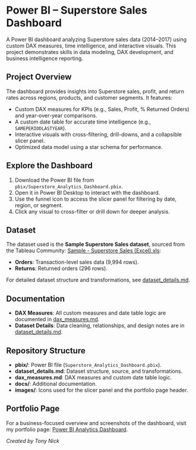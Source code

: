 # Power BI – Superstore Sales Dashboard

A Power BI dashboard analyzing Superstore sales data (2014–2017) using custom DAX measures, time intelligence, and interactive visuals. This project demonstrates skills in data modeling, DAX development, and business intelligence reporting.

## Project Overview
The dashboard provides insights into Superstore sales, profit, and return rates across regions, products, and customer segments. It features:
- Custom DAX measures for KPIs (e.g., Sales, Profit, % Returned Orders) and year-over-year comparisons.
- A custom date table for accurate time intelligence (e.g., `SAMEPERIODLASTYEAR`).
- Interactive visuals with cross-filtering, drill-downs, and a collapsible slicer panel.
- Optimized data model using a star schema for performance.

## Explore the Dashboard
1. Download the Power BI file from `pbix/Superstore_Analytics_Dashboard.pbix`.
2. Open it in Power BI Desktop to interact with the dashboard.
3. Use the funnel icon to access the slicer panel for filtering by date, region, or segment.
4. Click any visual to cross-filter or drill down for deeper analysis.

## Dataset
The dataset used is the **Sample Superstore Sales dataset**, sourced from the Tableau Community: [Sample - Superstore Sales (Excel).xls](https://community.tableau.com/s/question/0D54T00000CWeX8SAL/sample-superstore-sales-excelxls):
- **Orders**: Transaction-level sales data (9,994 rows).
- **Returns**: Returned orders (296 rows).

For detailed dataset structure and transformations, see [dataset_details.md](dataset/dataset_details.md).

## Documentation
- **DAX Measures**: All custom measures and date table logic are documented in [dax_measures.md](docs/dax_measures.md).
- **Dataset Details**: Data cleaning, relationships, and design notes are in [dataset_details.md](dataset/dataset_details.md).

## Repository Structure
- **pbix/**: Power BI file (`Superstore_Analytics_Dashboard.pbix`).
- **dataset_details.md**: Dataset structure, source, and transformations.
- **dax_measures.md**: DAX measures and custom date table logic.
- **docs/**: Additional documentation.
- **images/**: Icons used for the slicer panel and the portfolio page header.

## Portfolio Page
For a business-focused overview and screenshots of the dashboard, visit my portfolio page: [Power BI Analytics Dashboard](https://tonynick.notion.site/Power-BI-Analytics-Dashboard-1c59c67da0d480cdaca4d8bc3d2db77b).

*Created by Tony Nick*
